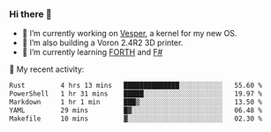 ### Hi there 👋

<!--
**berkus/berkus** is a ✨ _special_ ✨ repository because its `README.md` (this file) appears on your GitHub profile.

Here are some ideas to get you started:

- 🔭 I’m currently working on ...
- 🌱 I’m currently learning ...
- 👯 I’m looking to collaborate on ...
- 🤔 I’m looking for help with ...
- 💬 Ask me about ...
- 📫 How to reach me: ...
- 😄 Pronouns: ...
- ⚡ Fun fact: ...
-->

- 🔭 I’m currently working on [Vesper](https://github.com/metta-systems/vesper), a kernel for my new OS.
- 🔭 I’m also building a Voron 2.4R2 3D printer.
- 🌱 I’m currently learning [FORTH](http://forth.com/starting-forth/) and [F#](https://fsharpforfunandprofit.com/)

💼 My recent activity:

<!--START_SECTION:waka-->

```txt
Rust         4 hrs 13 mins   ██████████████░░░░░░░░░░░   55.60 %
PowerShell   1 hr 31 mins    █████░░░░░░░░░░░░░░░░░░░░   19.97 %
Markdown     1 hr 1 min      ███▒░░░░░░░░░░░░░░░░░░░░░   13.50 %
YAML         29 mins         █▓░░░░░░░░░░░░░░░░░░░░░░░   06.48 %
Makefile     10 mins         ▓░░░░░░░░░░░░░░░░░░░░░░░░   02.30 %
```

<!--END_SECTION:waka-->
